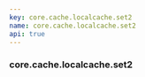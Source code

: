 ```yaml
---
key: core.cache.localcache.set2
name: core.cache.localcache.set2
api: true
---
```


### core.cache.localcache.set2
